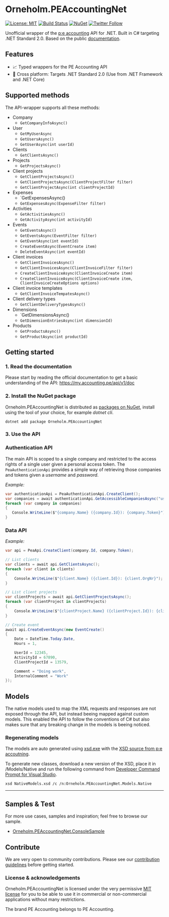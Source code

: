 # Orneholm.PEAccountingNet

[![License: MIT](https://img.shields.io/badge/License-MIT-orange.svg)](https://opensource.org/licenses/MIT)
[![Build Status](https://dev.azure.com/orneholm/Orneholm.PEAccounting/_apis/build/status/Orneholm.PEAccounting?branchName=master)](https://dev.azure.com/orneholm/Orneholm.PEAccounting/_build/latest?definitionId=4&branchName=master)
[![NuGet](https://img.shields.io/nuget/v/Orneholm.PEAccountingNet.svg)](https://www.nuget.org/packages/Orneholm.PEAccountingNet/)
[![Twitter Follow](https://img.shields.io/badge/Twitter-@PeterOrneholm-blue.svg?logo=twitter)](https://twitter.com/PeterOrneholm)

Unofficial wrapper of the [p:e accounting](https://www.accounting.pe/) API for .NET. Built in C# targeting .NET Standard 2.0. Based on the public [documentation](https://my.accounting.pe/api/v1/doc).

## Features

- :chart_with_upwards_trend: Typed wrappers for the PE Accounting API
- :penguin: Cross platform: Targets .NET Standard 2.0 (Use from .NET Framework and .NET Core)

## Supported methods

The API-wrapper supports all these methods:

- Company
    - `GetCompanyInfoAsync()`
- User
    - `GetMyUserAsync`
    - `GetUsersAsync()`
    - `GetUserAsync(int userId)`
- Clients
    - `GetClientsAsync()`
- Projects
    - `GetProjectsAsync()`
- Client projects
    - `GetClientProjectsAsync()`
    - `GetClientProjectsAsync(ClientProjectFilter filter)`
    - `GetClientProjectAsync(int clientProjectId)`
- Expenses
    - `GetExpensesAsync()
    - `GetExpensesAsync(ExpenseFilter filter)`
- Activities
    - `GetActivitiesAsync()`
    - `GetActivityAsync(int activityId)`
- Events
    - `GetEventsAsync()`
    - `GetEventsAsync(EventFilter filter)`
    - `GetEventAsync(int eventId)`
    - `CreateEventAsync(EventCreate item)`
    - `DeleteEventAsync(int eventId)`
- Client invoices
    - `GetClientInvoicesAsync()`
    - `GetClientInvoicesAsync(ClientInvoiceFilter filter)`
    - `CreateClientInvoiceAsync(ClientInvoiceCreate item)`
    - `CreateClientInvoiceAsync(ClientInvoiceCreate item, ClientInvoiceCreateOptions options)`
- Client invoice templates
    - `GetClientInvoiceTempatesAsync()`
- Client delivery types
    - `GetClientDeliveryTypesAsync()`
- Dimensions
    - `GetDimensionsAsync()
    - `GetDimensionEntriesAsync(int dimensionId)`
- Products
    - `GetProductsAsync()`
    - `GetProductAsync(int productId)`

## Getting started

### 1. Read the documentation

Please start by reading the official documentation to get a basic understanding of the API:
https://my.accounting.pe/api/v1/doc

### 2. Install the NuGet package

Orneholm.PEAccountingNet is distributed as [packages on NuGet](https://www.nuget.org/profiles/PeterOrneholm), install using the tool of your choice, for example _dotnet cli_.

```console
dotnet add package Orneholm.PEAccountingNet
```

### 3. Use the API

### Authentication API

The main API is scoped to a single company and restricted to the access rights of a single user given a personal access token.
The `PeaAuthenticationApi` provides a simple way of retrieving those companies and tokens given a _username_ and _password_.

*Example:*
```csharp
var authenticationApi = PeaAuthenticationApi.CreateClient();
var companies = await authenticationApi.GetAccessibleCompaniesAsync("username", "password");
foreach (var company in companies)
{
   Console.WriteLine($"{company.Name} ({company.Id}): {company.Token}");
}
```

### Data API

*Example:*
```csharp
var api = PeaApi.CreateClient(company.Id, company.Token);

// List clients
var clients = await api.GetClientsAsync();
foreach (var client in clients)
{
    Console.WriteLine($"{client.Name} ({client.Id}): {client.OrgNr}");
}

// List client projects
var clientProjects = await api.GetClientProjectsAsync();
foreach (var clientProject in clientProjects)
{
    Console.WriteLine($"{clientProject.Name} ({clientProject.Id}): {clientProject.Comment}");
}

// Create event
await api.CreateEventAsync(new EventCreate()
{
    Date = DateTime.Today.Date,
    Hours = 1,

    UserId = 12345,
    ActivityId = 67890,
    ClientProjectId = 13579,

    Comment = "Doing work",
    InternalComment = "Work"
});
```

## Models

The native models used to map the XML requests and responses are not exposed through the API, but instead beeing mapped against custom models.
This enabled the API to follow the conventions of C# but also makes sure that any breaking change in the models is beeing noticed.

### Regenerating models
The models are auto generated using [xsd.exe](https://docs.microsoft.com/en-us/dotnet/standard/serialization/xml-schema-definition-tool-xsd-exe) with the [XSD source from p:e accoutning](https://my.accounting.pe/api/v1/xsd).

To generate new classes, download a new version of the XSD, place it in /Models/Native and run the following command from [Developer Command Prompt for Visual Studio](https://docs.microsoft.com/en-us/dotnet/framework/tools/developer-command-prompt-for-vs).

```console
xsd NativeModels.xsd /c /n:Orneholm.PEAccountingNet.Models.Native
```

---

## Samples & Test

For more use cases, samples and inspiration; feel free to browse our sample.

- [Orneholm.PEAccountingNet.ConsoleSample](samples/Orneholm.PEAccountingNet.ConsoleSample)

## Contribute

We are very open to community contributions.
Please see our [contribution guidelines](CONTRIBUTING.md) before getting started.

### License & acknowledgements

Orneholm.PEAccountingNet is licensed under the very permissive [MIT license](https://opensource.org/licenses/MIT) for you to be able to use it in commercial or non-commercial applications without many restrictions.

The brand PE Accounting belongs to PE Accounting.
